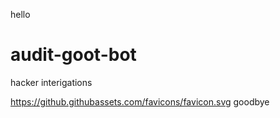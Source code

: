 hello
# audit-goot-bot
hacker interigations

https://github.githubassets.com/favicons/favicon.svg
goodbye

